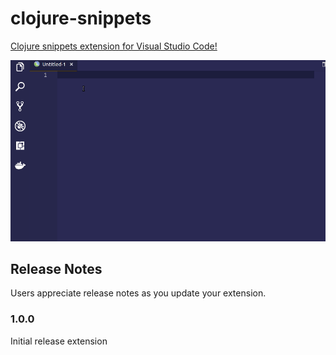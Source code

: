 
#  clojure-snippets 
 
[Clojure snippets extension for Visual Studio Code!](https://marketplace.visualstudio.com/items?itemName=leocardoso94.clojure-snippets)
  
![gif](https://raw.githubusercontent.com/Leocardoso94/clojure-snippets/master/gifs/mygif.gif)
  
##  Release Notes

Users appreciate release notes as you update your extension.

###  1.0.0

Initial release extension
